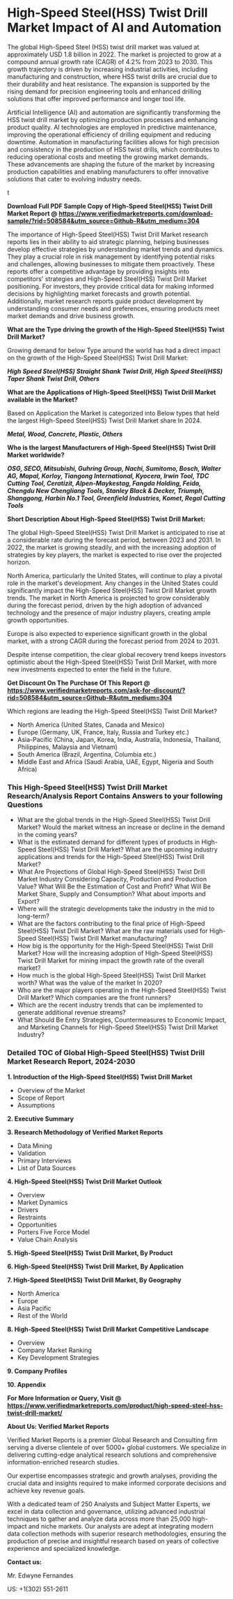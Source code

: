 <meta name="title" content="Global  High-Speed Steel(HSS) Twist Drill Market Impact of AI and Automation"><meta name="description" content="  The global High-Speed Steel (HSS) twist drill market was valued at approximately USD 1.8 billion in 2022. The market is projected to grow at a compound annual growth"><meta name="title" content=" High-Speed Steel(HSS) Twist Drill Market Size, Share, Scope, Trends, Growth, Opportunities, Analysis, Forecast"> <h1>High-Speed Steel(HSS) Twist Drill Market Impact of AI and Automation</h1> <p>The global High-Speed Steel (HSS) twist drill market was valued at approximately USD 1.8 billion in 2022. The market is projected to grow at a compound annual growth rate (CAGR) of 4.2% from 2023 to 2030. This growth trajectory is driven by increasing industrial activities, including manufacturing and construction, where HSS twist drills are crucial due to their durability and heat resistance. The expansion is supported by the rising demand for precision engineering tools and enhanced drilling solutions that offer improved performance and longer tool life.</p> <p>Artificial Intelligence (AI) and automation are significantly transforming the HSS twist drill market by optimizing production processes and enhancing product quality. AI technologies are employed in predictive maintenance, improving the operational efficiency of drilling equipment and reducing downtime. Automation in manufacturing facilities allows for high precision and consistency in the production of HSS twist drills, which contributes to reducing operational costs and meeting the growing market demands. These advancements are shaping the future of the market by increasing production capabilities and enabling manufacturers to offer innovative solutions that cater to evolving industry needs.</p> t</p><p id="" class=""><strong>Download Full PDF Sample Copy of High-Speed Steel(HSS) Twist Drill Market Report @ <a href="https://www.verifiedmarketreports.com/download-sample/?rid=508584&utm_source=Github-R&utm_medium=304" target="_blank">https://www.verifiedmarketreports.com/download-sample/?rid=508584&utm_source=Github-R&utm_medium=304</a></strong></p><p>The importance of&nbsp;High-Speed Steel(HSS) Twist Drill Market research reports lies in their ability to aid strategic planning, helping businesses develop effective strategies by understanding market trends and dynamics. They play a crucial role in risk management by identifying potential risks and challenges, allowing businesses to mitigate them proactively. These reports offer a competitive advantage by providing insights into competitors' strategies and High-Speed Steel(HSS) Twist Drill Market positioning. For investors, they provide critical data for making informed decisions by highlighting market forecasts and growth potential. Additionally, market research reports guide product development by understanding consumer needs and preferences, ensuring products meet market demands and drive business growth.</p><p><strong>What are the&nbsp;Type driving the growth of the High-Speed Steel(HSS) Twist Drill Market?</strong></p><p id="" class="">Growing demand for below Type around the world has had a direct impact on the growth of the High-Speed Steel(HSS) Twist Drill Market:</p><em><strong>High Speed Steel(HSS) Straight Shank Twist Drill, High Speed Steel(HSS) Taper Shank Twist Drill, Others</strong></em></p><strong>What are the&nbsp;Applications&nbsp;of High-Speed Steel(HSS) Twist Drill Market available in the Market?</strong></p><p id="" class="">Based on Application the Market is categorized into Below types that held the largest High-Speed Steel(HSS) Twist Drill Market share In 2024.</p><em><strong>Metal, Wood, Concrete, Plastic, Others</strong></em></p><strong>Who is the largest Manufacturers of High-Speed Steel(HSS) Twist Drill Market worldwide?</strong></p><p><em><strong>OSG, SECO, Mitsubishi, Guhring Group, Nachi, Sumitomo, Bosch, Walter AG, Mapal, Korloy, Tiangong International, Kyocera, Irwin Tool, TDC Cutting Tool, Ceratizit, Alpen-Maykestag, Fangda Holding, Feida, Chengdu New Chengliang Tools, Stanley Black & Decker, Triumph, Shanggong, Harbin No.1 Tool, Greenfield Industries, Komet, Regal Cutting Tools</strong></em></p><p id="" class=""><strong>Short Description About High-Speed Steel(HSS) Twist Drill Market:</strong></p><p>The global High-Speed Steel(HSS) Twist Drill Market is anticipated to rise at a considerable rate during the forecast period, between 2023 and 2031. In 2022, the market is growing steadily, and with the increasing adoption of strategies by key players, the market is expected to rise over the projected horizon.</p><p>North America, particularly the United States, will continue to play a pivotal role in the market's development. Any changes in the United States could significantly impact the High-Speed Steel(HSS) Twist Drill Market growth trends. The market in North America is projected to grow considerably during the forecast period, driven by the high adoption of advanced technology and the presence of major industry players, creating ample growth opportunities.</p><p>Europe is also expected to experience significant growth in the global market, with a strong CAGR during the forecast period from 2024 to 2031.</p><p>Despite intense competition, the clear global recovery trend keeps investors optimistic about the High-Speed Steel(HSS) Twist Drill Market, with more new investments expected to enter the field in the future.</p><p id="" class=""><strong>Get Discount On The Purchase Of This Report @ <a href="https://www.verifiedmarketreports.com/ask-for-discount/?rid=508584&utm_source=Github-R&utm_medium=304" target="_blank">https://www.verifiedmarketreports.com/ask-for-discount/?rid=508584&utm_source=Github-R&utm_medium=304</a></strong></p>Which regions are leading the High-Speed Steel(HSS) Twist Drill Market?</p><ul><li>North America (United States, Canada and Mexico)</li><li>Europe (Germany, UK, France, Italy, Russia and Turkey etc.)</li><li>Asia-Pacific (China, Japan, Korea, India, Australia, Indonesia, Thailand, Philippines, Malaysia and Vietnam)</li><li>South America (Brazil, Argentina, Columbia etc.)</li><li>Middle East and Africa (Saudi Arabia, UAE, Egypt, Nigeria and South Africa)</li></ul><h3 id="" class="">This High-Speed Steel(HSS) Twist Drill Market Research/Analysis Report Contains Answers to your following Questions</h3><ul><li>What are the global trends in the High-Speed Steel(HSS) Twist Drill Market? Would the market witness an increase or decline in the demand in the coming years?</li><li>What is the estimated demand for different types of products in High-Speed Steel(HSS) Twist Drill Market? What are the upcoming industry applications and trends for the High-Speed Steel(HSS) Twist Drill Market?</li><li>What Are Projections of Global High-Speed Steel(HSS) Twist Drill Market Industry Considering Capacity, Production and Production Value? What Will Be the Estimation of Cost and Profit? What Will Be Market Share, Supply and Consumption? What about imports and Export?</li><li>Where will the strategic developments take the industry in the mid to long-term?</li><li>What are the factors contributing to the final price of High-Speed Steel(HSS) Twist Drill Market? What are the raw materials used for High-Speed Steel(HSS) Twist Drill Market manufacturing?</li><li>How big is the opportunity for the High-Speed Steel(HSS) Twist Drill Market? How will the increasing adoption of High-Speed Steel(HSS) Twist Drill Market for mining impact the growth rate of the overall market?</li><li>How much is the global High-Speed Steel(HSS) Twist Drill Market worth? What was the value of the market In 2020?</li><li>Who are the major players operating in the High-Speed Steel(HSS) Twist Drill Market? Which companies are the front runners?</li><li>Which are the recent industry trends that can be implemented to generate additional revenue streams?</li><li>What Should Be Entry Strategies, Countermeasures to Economic Impact, and Marketing Channels for High-Speed Steel(HSS) Twist Drill Market Industry?</li></ul><h3 id="" class="">Detailed TOC of Global High-Speed Steel(HSS) Twist Drill Market Research Report, 2024-2030</h3><p id="" class=""><strong>1. Introduction of the High-Speed Steel(HSS) Twist Drill Market</strong></p><ul><li>Overview of the Market</li><li>Scope of Report</li><li>Assumptions</li></ul><p id="" class=""><strong>2. Executive Summary</strong></p><p id="" class=""><strong>3. Research Methodology of Verified Market Reports</strong></p><ul><li>Data Mining</li><li>Validation</li><li>Primary Interviews</li><li>List of Data Sources</li></ul><p id="" class=""><strong>4. High-Speed Steel(HSS) Twist Drill Market Outlook</strong></p><ul><li>Overview</li><li>Market Dynamics</li><li>Drivers</li><li>Restraints</li><li>Opportunities</li><li>Porters Five Force Model</li><li>Value Chain Analysis</li></ul><p id="" class=""><strong>5. High-Speed Steel(HSS) Twist Drill Market, By Product</strong></p><p id="" class=""><strong>6. High-Speed Steel(HSS) Twist Drill Market, By Application</strong></p><p id="" class=""><strong>7. High-Speed Steel(HSS) Twist Drill Market, By Geography</strong></p><ul><li>North America</li><li>Europe</li><li>Asia Pacific</li><li>Rest of the World</li></ul><p id="" class=""><strong>8. High-Speed Steel(HSS) Twist Drill Market Competitive Landscape</strong></p><ul><li>Overview</li><li>Company Market Ranking</li><li>Key Development Strategies</li></ul><p id="" class=""><strong>9. Company Profiles</strong></p><p id="" class=""><strong>10. Appendix</strong></p><p id="" class=""><strong>For More Information or Query, Visit @ <a href="https://www.verifiedmarketreports.com/product/high-speed-steel-hss-twist-drill-market/" target="_blank">https://www.verifiedmarketreports.com/product/high-speed-steel-hss-twist-drill-market/</a></strong></p><p id="" class=""><strong>About Us: Verified Market Reports</strong></p><p id="" class="">Verified Market Reports is a premier Global Research and Consulting firm serving a diverse clientele of over 5000+ global customers. We specialize in delivering cutting-edge analytical research solutions and comprehensive information-enriched research studies.</p><p id="" class="">Our expertise encompasses strategic and growth analyses, providing the crucial data and insights required to make informed corporate decisions and achieve key revenue goals.</p><p id="" class="">With a dedicated team of 250 Analysts and Subject Matter Experts, we excel in data collection and governance, utilizing advanced industrial techniques to gather and analyze data across more than 25,000 high-impact and niche markets. Our analysts are adept at integrating modern data collection methods with superior research methodologies, ensuring the production of precise and insightful research based on years of collective experience and specialized knowledge.</p><p id="" class=""><strong>Contact us:</strong></p><p id="" class="">Mr. Edwyne Fernandes</p><p id="" class="">US: +1(302) 551-2611</p>